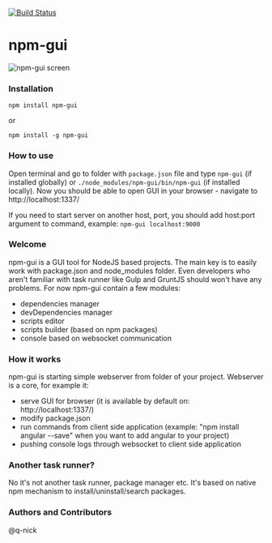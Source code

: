 [![Build Status](https://travis-ci.org/q-nick/npm-gui.svg)](https://travis-ci.org/q-nick/npm-gui)
# npm-gui
![npm-gui screen](http://q-nick.github.io/npm-gui/screen.png)
### Installation
```
npm install npm-gui
```
or
```
npm install -g npm-gui
```

### How to use

Open terminal and go to folder with ```package.json``` file and type ```npm-gui``` (if installed globally) or ```./node_modules/npm-gui/bin/npm-gui``` (if installed locally).
Now you should be able to open GUI in your browser - navigate to http://localhost:1337/

If you need to start server on another host, port, you should add host:port argument to command, example:
```npm-gui localhost:9000```

### Welcome
npm-gui is a GUI tool for NodeJS based projects. The main key is to easily work with package.json and node_modules folder. Even developers who aren't familiar with task runner like Gulp and GruntJS should won't have any problems. 
For now npm-gui contain a few modules:
- dependencies manager
- devDependencies manager
- scripts editor
- scripts builder (based on npm packages)
- console based on websocket communication

### How it works
npm-gui is starting simple webserver from folder of your project. Webserver is a core, for example it: 
- serve GUI for browser (it is available by default on: http://localhost:1337/)
- modify package.json
- run commands from client side application (example: "npm install angular --save" when you want to add angular to your project)
- pushing console logs through websocket to client side application

### Another task runner?
No it's not another task runner, package manager etc. It's based on native npm mechanism to install/uninstall/search packages.

### Authors and Contributors
@q-nick
